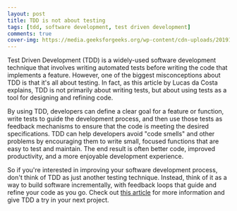 ```yaml
---
layout: post
title: TDD is not about testing
tags: [tdd, software development, test driven development]
comments: true
cover-img: https://media.geeksforgeeks.org/wp-content/cdn-uploads/20191216192618/7-Tips-To-Write-Clean-And-Better-Code-in-2020.png
---
```


Test Driven Development (TDD) is a widely-used software development technique that involves writing automated tests before writing the code that implements a feature. However, one of the biggest misconceptions about TDD is that it's all about testing. In fact, as this article by Lucas da Costa explains, TDD is not primarily about writing tests, but about using tests as a tool for designing and refining code.

By using TDD, developers can define a clear goal for a feature or function, write tests to guide the development process, and then use those tests as feedback mechanisms to ensure that the code is meeting the desired specifications. TDD can help developers avoid "code smells" and other problems by encouraging them to write small, focused functions that are easy to test and maintain. The end result is often better code, improved productivity, and a more enjoyable development experience.

So if you're interested in improving your software development process, don't think of TDD as just another testing technique. Instead, think of it as a way to build software incrementally, with feedback loops that guide and refine your code as you go. Check out [this article](https://lucasfcosta.com/2018/10/18/TDD-is-not-about-tests.html) for more information and give TDD a try in your next project.

